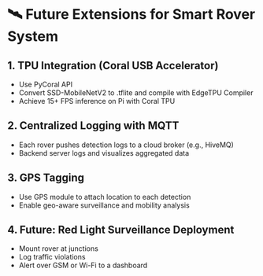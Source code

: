 # 🛰️ Future Extensions for Smart Rover System

## 1. TPU Integration (Coral USB Accelerator)
- Use PyCoral API
- Convert SSD-MobileNetV2 to .tflite and compile with EdgeTPU Compiler
- Achieve 15+ FPS inference on Pi with Coral TPU

## 2. Centralized Logging with MQTT
- Each rover pushes detection logs to a cloud broker (e.g., HiveMQ)
- Backend server logs and visualizes aggregated data

## 3. GPS Tagging
- Use GPS module to attach location to each detection
- Enable geo-aware surveillance and mobility analysis

## 4. Future: Red Light Surveillance Deployment
- Mount rover at junctions
- Log traffic violations
- Alert over GSM or Wi-Fi to a dashboard

